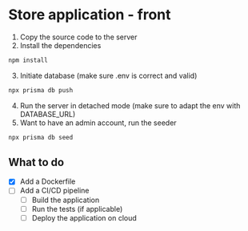 # Store application - front

1. Copy the source code to the server
2. Install the dependencies

```bash
npm install
```

3. Initiate database (make sure .env is correct and valid)

```bash
npx prisma db push
```

4. Run the server in detached mode (make sure to adapt the env with DATABASE_URL)
5. Want to have an admin account, run the seeder
```bash
npx prisma db seed
```

## What to do

- [x] Add a Dockerfile
- [ ] Add a CI/CD pipeline
  - [ ] Build the application
  - [ ] Run the tests (if applicable)
  - [ ] Deploy the application on cloud
